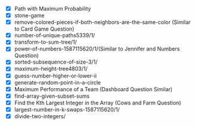 - [x] Path with Maximum Probability
- [x] stone-game
- [x] remove-colored-pieces-if-both-neighbors-are-the-same-color (Similar to Card Game Question)
- [x] number-of-unique-paths5339/1/
- [x] transform-to-sum-tree/1/
- [x] power-of-numbers-1587115620/1/(Similar to Jennifer and Numbers Question)
- [x] sorted-subsequence-of-size-3/1/
- [x] maximum-height-tree4803/1/
- [x] guess-number-higher-or-lower-ii
- [x] generate-random-point-in-a-circle
- [x] Maximum Performance of a Team (Dashboard Question Similar)
- [x] find-array-given-subset-sums
- [x] Find the Kth Largest Integer in the Array (Cows and Farm Question)
- [x] largest-number-in-k-swaps-1587115620/1/
- [x] divide-two-integers/
